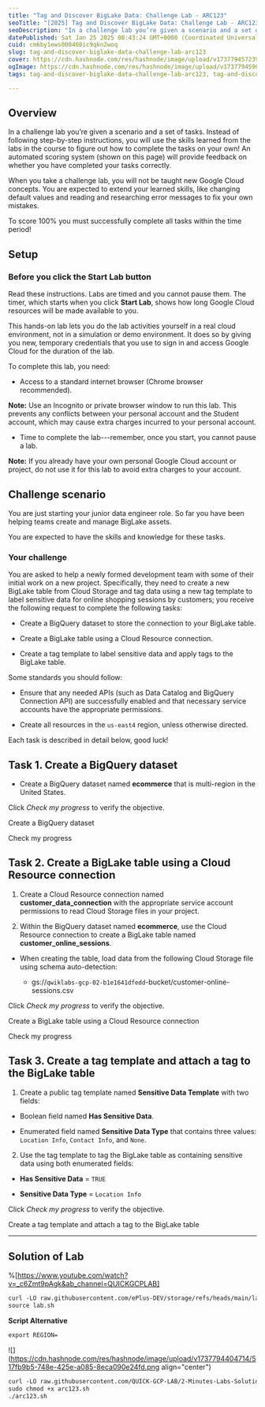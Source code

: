 ```yaml
---
title: "Tag and Discover BigLake Data: Challenge Lab - ARC123"
seoTitle: "[2025] Tag and Discover BigLake Data: Challenge Lab - ARC123"
seoDescription: "In a challenge lab you’re given a scenario and a set of tasks. Instead of following step-by-step instructions, you will use the skills learned from the labs"
datePublished: Sat Jan 25 2025 08:43:24 GMT+0000 (Coordinated Universal Time)
cuid: cm6by1ews000408ic9qkn2woq
slug: tag-and-discover-biglake-data-challenge-lab-arc123
cover: https://cdn.hashnode.com/res/hashnode/image/upload/v1737794572392/44c5bcd3-9d38-4e98-83ce-e80b0010d1fa.png
ogImage: https://cdn.hashnode.com/res/hashnode/image/upload/v1737794590522/8e0cb6c0-51bf-4788-b0ff-5fd81a1f449a.png
tags: tag-and-discover-biglake-data-challenge-lab-arc123, tag-and-discover-biglake-data-challenge-lab, arc123

---
```


## **Overview**

In a challenge lab you’re given a scenario and a set of tasks. Instead of following step-by-step instructions, you will use the skills learned from the labs in the course to figure out how to complete the tasks on your own! An automated scoring system (shown on this page) will provide feedback on whether you have completed your tasks correctly.

When you take a challenge lab, you will not be taught new Google Cloud concepts. You are expected to extend your learned skills, like changing default values and reading and researching error messages to fix your own mistakes.

To score 100% you must successfully complete all tasks within the time period!

## **Setup**

### Before you click the Start Lab button

Read these instructions. Labs are timed and you cannot pause them. The timer, which starts when you click **Start Lab**, shows how long Google Cloud resources will be made available to you.

This hands-on lab lets you do the lab activities yourself in a real cloud environment, not in a simulation or demo environment. It does so by giving you new, temporary credentials that you use to sign in and access Google Cloud for the duration of the lab.

To complete this lab, you need:

* Access to a standard internet browser (Chrome browser recommended).
    

**Note:** Use an Incognito or private browser window to run this lab. This prevents any conflicts between your personal account and the Student account, which may cause extra charges incurred to your personal account.

* Time to complete the lab---remember, once you start, you cannot pause a lab.
    

**Note:** If you already have your own personal Google Cloud account or project, do not use it for this lab to avoid extra charges to your account.

## **Challenge scenario**

You are just starting your junior data engineer role. So far you have been helping teams create and manage BigLake assets.

You are expected to have the skills and knowledge for these tasks.

### Your challenge

You are asked to help a newly formed development team with some of their initial work on a new project. Specifically, they need to create a new BigLake table from Cloud Storage and tag data using a new tag template to label sensitive data for online shopping sessions by customers; you receive the following request to complete the following tasks:

* Create a BigQuery dataset to store the connection to your BigLake table.
    
* Create a BigLake table using a Cloud Resource connection.
    
* Create a tag template to label sensitive data and apply tags to the BigLake table.
    

Some standards you should follow:

* Ensure that any needed APIs (such as Data Catalog and BigQuery Connection API) are successfully enabled and that necessary service accounts have the appropriate permissions.
    
* Create all resources in the `us-east4` region, unless otherwise directed.
    

Each task is described in detail below, good luck!

## **Task 1. Create a BigQuery dataset**

* Create a BigQuery dataset named **ecommerce** that is multi-region in the United States.
    

Click *Check my progress* to verify the objective.

Create a BigQuery dataset

Check my progress

## **Task 2. Create a BigLake table using a Cloud Resource connection**

1. Create a Cloud Resource connection named **customer\_data\_connection** with the appropriate service account permissions to read Cloud Storage files in your project.
    
2. Within the BigQuery dataset named **ecommerce**, use the Cloud Resource connection to create a BigLake table named **customer\_online\_sessions**.
    

* When creating the table, load data from the following Cloud Storage file using schema auto-detection:
    
    * gs://`qwiklabs-gcp-02-b1e1641dfedd`\-bucket/customer-online-sessions.csv
        

Click *Check my progress* to verify the objective.

Create a BigLake table using a Cloud Resource connection

Check my progress

## **Task 3. Create a tag template and attach a tag to the BigLake table**

1. Create a public tag template named **Sensitive Data Template** with two fields:
    

* Boolean field named **Has Sensitive Data**.
    
* Enumerated field named **Sensitive Data Type** that contains three values: `Location Info`, `Contact Info`, and `None`.
    

2. Use the tag template to tag the BigLake table as containing sensitive data using both enumerated fields:
    

* **Has Sensitive Data** = `TRUE`
    
* **Sensitive Data Type** = `Location Info`
    

Click *Check my progress* to verify the objective.

Create a tag template and attach a tag to the BigLake table

---

## Solution of Lab

%[https://www.youtube.com/watch?v=_c6Zmt9pAgk&ab_channel=QUICKGCPLAB] 

```apache
curl -LO raw.githubusercontent.com/ePlus-DEV/storage/refs/heads/main/labs/ARC123/lab.sh
source lab.sh
```

**Script Alternative**

```apache
export REGION=
```

![](https://cdn.hashnode.com/res/hashnode/image/upload/v1737794404714/517fb9b5-748e-425e-a085-8eca090e24fd.png align="center")

```apache
curl -LO raw.githubusercontent.com/QUICK-GCP-LAB/2-Minutes-Labs-Solutions/main/Tag%20and%20Discover%20BigLake%20Data%20Challenge%20Lab/arc123.sh
sudo chmod +x arc123.sh
./arc123.sh
```